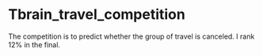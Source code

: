 # Tbrain_travel_competition
The competition is to predict whether the group of travel is canceled.
I rank 12% in the final.
